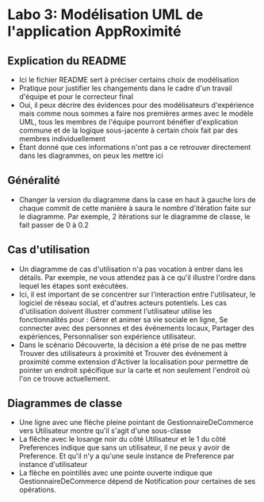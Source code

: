 
# Labo 3: Modélisation UML de l'application AppRoximité

## Explication du README

- Ici le fichier README sert à préciser certains choix de modélisation
- Pratique pour justifier les changements dans le cadre d'un travail d'équipe et pour le correcteur final
- Oui, il peux décrire des évidences pour des modélisateurs d'expérience mais comme nous sommes a faire nos 
premières armes avec le modèle UML, tous les membres de l'équipe pourront bénéfier d'explication commune 
et de la logique sous-jacente à certain choix fait par des membres individuellement
- Étant donné que ces informations n'ont pas a ce retrouver directement dans les diagrammes, on peux les mettre ici

## Généralité
- Changer la version du diagramme dans la case en haut à gauche lors de chaque commit de cette manière à saura le nombre d'itération 
faite sur le diagramme. Par exemple, 2 itérations sur le diagramme de classe, le fait passer de 0 à 0.2

## Cas d'utilisation
- Un diagramme de cas d'utilisation n'a pas vocation à entrer dans les détails. 
Par exemple, ne vous attendez pas à ce qu'il illustre l'ordre dans lequel les étapes sont exécutées.
-  Ici, il est important de se concentrer sur l'interaction entre l'utilisateur, le logiciel de réseau social, et d'autres acteurs potentiels. 
Les cas d'utilisation doivent illustrer comment l'utilisateur utilise les fonctionnalités pour :
Gérer et animer sa vie sociale en ligne, Se connecter avec des personnes et des événements locaux, 
Partager des expériences, Personnaliser son expérience utilisateur.
- Dans le scénario Découverte, la décision a été prise de ne pas mettre Trouver des utilisateurs à proximité et Trouver des événement à proximité 
comme extension d'Activer la localisation pour permettre de pointer un endroit spécifique sur la carte et non seulement l'endroit où l'on ce trouve 
actuellement.

## Diagrammes de classe
- Une ligne avec une flèche pleine pointant de GestionnaireDeCommerce vers Utilisateur montre qu'il s'agit d'une sous-classe
- La flêche avec le losange noir du côté Utilisateur et le 1 du côté Preferences indique que sans un utilisateur, il ne peux y avoir de Preference. 
Et qu'il n'y a qu'une seule instance de Preference par instance d'utilisateur
- La flèche en pointillés avec une pointe ouverte indique que GestionnaireDeCommerce dépend de Notification pour certaines de ses opérations.
